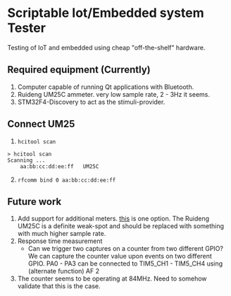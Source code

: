 # Scriptable Iot/Embedded system Tester

Testing of IoT and embedded using cheap "off-the-shelf" hardware. 


## Required equipment (Currently)

1. Computer capable of running Qt applications with Bluetooth.
2. Ruideng UM25C ammeter. very low sample rate, 2 - 3Hz it seems.
3. STM32F4-Discovery to act as the stimuli-provider. 


## Connect UM25

1. `hcitool scan` 

```
> hcitool scan
Scanning ...
	aa:bb:cc:dd:ee:ff	UM25C
```

2. `rfcomm bind 0 aa:bb:cc:dd:ee:ff`

## Future work

1. Add support for additional meters. [this](https://reference.digilentinc.com/pmod/pmodisns20/start) is one option.
   The Ruideng UM25C is a definite weak-spot and should be replaced with something with much higher sample rate. 
2. Response time measurement 
   - Can we trigger two captures on a counter from two different GPIO? 
	 We can capture the counter value upon events on two different GPIO.
	 PA0 - PA3 can be connected to TIM5_CH1 - TIM5_CH4 using (alternate function) AF 2 
3. The counter seems to be operating at 84MHz. Need to somehow validate that this is 
   the case. 
